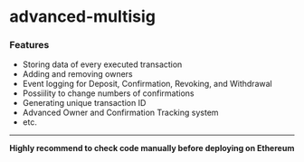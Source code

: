 # advanced-multisig

### Features
- Storing data of every executed transaction
- Adding and removing owners
- Event logging for Deposit, Confirmation, Revoking, and Withdrawal
- Possiility to change numbers of confirmations
- Generating unique transaction ID
- Advanced Owner and Confirmation Tracking system
- etc.

---
**Highly recommend to check code manually before deploying on Ethereum**
